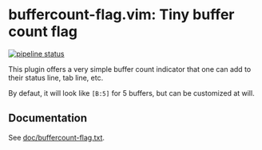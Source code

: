 # buffercount-flag.vim: Tiny buffer count flag

[![pipeline status](https://gitlab.com/hugoh/vim-buffercount-flag/badges/master/pipeline.svg)](https://gitlab.com/hugoh/vim-buffercount-flag/commits/master)

This plugin offers a very simple buffer count indicator that one can add to their status line, tab line, etc.

By defaut, it will look like `[B:5]` for 5 buffers, but can be customized at will.

## Documentation

See [doc/buffercount-flag.txt](doc/buffercount-flag.txt).
